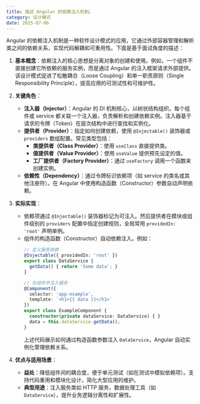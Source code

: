 ```yaml
---
title: 描述 Angular 的依赖注入机制。
category: 设计模式
date: 2025-07-06
---
```

Angular 的依赖注入机制是一种软件设计模式的应用，它通过外部容器管理和解析类之间的依赖关系，实现代码解耦和可重用性。下面是基于面试角度的描述：

1.  **基本概念**：依赖注入的核心思想是分离对象的创建和使用。例如，一个组件不直接创建它所依赖的服务实例，而是通过 Angular 的注入框架请求外部提供。该设计模式促进了松散耦合（Loose Coupling）和单一职责原则（Single Responsibility Principle），提高应用的可测试性和可维护性。

2.  **关键角色**：
    -   **注入器（Injector）**：Angular 的 DI 机制核心，以树状结构组织。每个组件或 service 都关联一个注入器，负责解析和创建依赖实例。注入器基于请求的令牌（Token）在层次结构中进行查找和实例化。
    -   **提供者（Provider）**：指定如何创建依赖，使用 `@Injectable()` 装饰器或 `providers` 数组配置。常见类型包括：
        -   **类提供者（Class Provider）**：使用 `useClass` 直接提供类。
        -   **值提供者（Value Provider）**：使用 `useValue` 提供预先设定的值。
        -   **工厂提供者（Factory Provider）**：通过 `useFactory` 调用一个函数来创建实例。
    -   **依赖性（Dependency）**：通过令牌标识依赖项（如 service 的类名或其他注册符）。在 Angular 中使用构造函数（Constructor）参数自动声明依赖。

3.  **实际实现**：
    -   依赖项通过 `@Injectable()` 装饰器标记为可注入。然后提供者在模块或组件级别的 `providers` 配置中指定创建规则，全局常用 `providedIn: 'root'` 声明单例。
    -   组件的构造函数（Constructor）自动依赖注入。例如：
        ```typescript
        // 定义服务依赖
        @Injectable({ providedIn: 'root' })
        export class DataService {
          getData() { return 'Some data'; }
        }
        
        // 在组件中注入服务
        @Component({
          selector: 'app-example',
          template: `<h1>{{ data }}</h1>`
        })
        export class ExampleComponent {
          constructor(private dataService: DataService) { }
          data = this.dataService.getData();
        }
        ```
        上述代码展示如何通过构造函数参数注入 `DataService`，Angular 自动实例化管理依赖关系。

4.  **优点与适用场景**：
    -   **益处**：降低组件间的耦合度，便于单元测试（如在测试中模拟依赖项）。支持代码重用和模块化设计，简化大型应用的维护。
    -   **典型用途**：注入服务类如 HTTP 服务，数据处理工具（如 `DataService`），提升业务逻辑分离性和扩展性。
